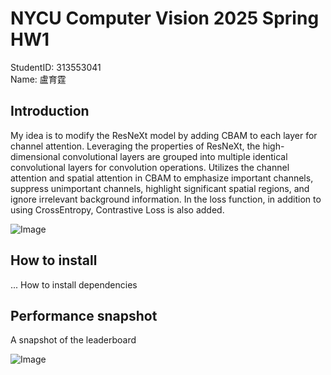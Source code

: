 # NYCU Computer Vision 2025 Spring HW1

StudentID: 313553041  
Name: 盧育霆


## Introduction

My idea is to modify the ResNeXt model by adding CBAM to each layer for channel attention. Leveraging the properties of ResNeXt, the high-dimensional convolutional layers are grouped into multiple identical convolutional layers for convolution operations. Utilizes the channel attention and spatial attention in CBAM to emphasize important channels, suppress unimportant channels, highlight significant spatial regions, and ignore irrelevant background information. In the loss function, in addition to using CrossEntropy, Contrastive Loss is also added.

![Image](https://github.com/user-attachments/assets/b7362dda-e691-4405-aac9-ced973c29f9c)



## How to install
... How to install dependencies


## Performance snapshot
A snapshot of the leaderboard


![Image](https://github.com/user-attachments/assets/dce88b29-aeec-482e-8c92-a0b5d36ff761)
